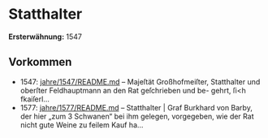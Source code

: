 # Statthalter

**Ersterwähnung:** 1547

## Vorkommen
- 1547: [jahre/1547/README.md](../jahre/1547/README.md) – Majeſtät Großhofmeiſter, Statthalter und
oberſter Feldhauptmann an den Rat geſchrieben und be-
gehrt, ſi<h fkaiſerl...
- 1577: [jahre/1577/README.md](../jahre/1577/README.md) – Statthalter |
Graf Burkhard von Barby, der hier „zum 3 Schwanen“
bei ihm gelegen, vorgegeben, wie der Rat nicht gute Weine
zu feilem Kauf ha...

